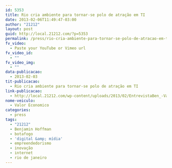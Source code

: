 ```yaml
---
id: 5353
title: Rio cria ambiente para tornar-se polo de atração em TI
date: 2013-02-06T11:49:47-03:00
author: "21212"
layout: post
guid: http://local.21212.com/?p=5353
permalink: /press/rio-cria-ambiente-para-tornar-se-polo-de-atracao-em-ti/
fv_video:
  - Paste your YouTube or Vimeo url
fv_video_id:
  - ""
fv_video_img:
  - ""
data-publicacao:
  - 2013-02-03
tit-publicacao:
  - Rio cria ambiente para tornar-se polo de atração em TI
link-publicacao:
  - http://local.21212.com/wp-content/uploads/2013/02/EntrevistaBen_-Valor-Economico.pdf
nome-veiculo:
  - Valor Economico
categories:
  - press
tags:
  - "21212"
  - Benjamin Hoffman
  - botafogo
  - 'digital &amp; mídia'
  - empreendedorismo
  - inovação
  - internet
  - rio de janeiro
---
```

